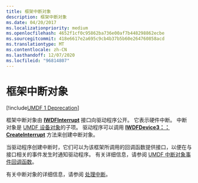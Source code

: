 ```yaml
---
title: 框架中断对象
description: 框架中断对象
ms.date: 04/20/2017
ms.localizationpriority: medium
ms.openlocfilehash: 4652f1cf0c95862ba736e00af7b448298862ecbe
ms.sourcegitcommit: 418e6617e2a695c9cb4b37b5b60e264760858acd
ms.translationtype: MT
ms.contentlocale: zh-CN
ms.lasthandoff: 12/07/2020
ms.locfileid: "96814807"
---
```

# <a name="framework-interrupt-object"></a>框架中断对象


[!include[UMDF 1 Deprecation](../includes/umdf-1-deprecation.md)]

框架中断对象由 [**IWDFInterrupt**](/windows-hardware/drivers/ddi/wudfddi/nn-wudfddi-iwdfinterrupt) 接口向驱动程序公开。 它表示硬件中断。 中断对象是 [UMDF 设备对象](framework-device-object.md)的子项。 驱动程序可以调用 [**IWDFDevice3：： CreateInterrupt**](/windows-hardware/drivers/ddi/wudfddi/nf-wudfddi-iwdfdevice3-createinterrupt) 方法来创建中断对象。

当驱动程序创建中断时，它们可以为该框架所调用的回调函数提供接口，以便在与接口相关的事件发生时通知驱动程序。 有关详细信息，请参阅 [UMDF 中断对象事件回调函数](/windows-hardware/drivers/ddi/wudfddi/)。

有关中断对象的详细信息，请参阅 [处理中断](handling-interrupts.md)。

 

